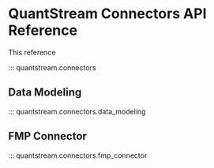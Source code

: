 # QuantStream Connectors API Reference

This reference 

::: quantstream.connectors

## Data Modeling

::: quantstream.connectors.data_modeling

## FMP Connector

::: quantstream.connectors.fmp_connector


